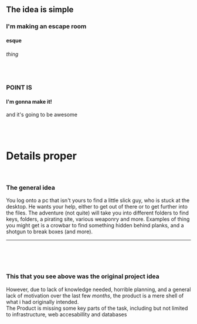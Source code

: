 
## The idea is simple

### I'm making an escape room
#### esque
###### thing

<br>

### POINT IS
#### I'm gonna make it!
and it's going to be awesome

<br>
<br>

# Details proper

<br>

### The general idea

You log onto a pc that isn't yours to find a little slick guy, who is stuck at the desktop. He wants your help, either to get out of there or to get further into the files.
The adventure (not quite) will take you into different folders to find keys, folders, a pirating site, various weaponry and more. Examples of thing you might get is a crowbar to find something hidden behind planks, and a shotgun to break boxes (and more).

---


<br>
<br>
<br>

### This that you see above was the original project idea 
However, due to lack of knowledge needed, horrible planning, and a general lack of motivation over the last few *months*, the product is a mere shell of what  i had originally intended.
<br>
The Product is missing some key parts of the task, including but not limited to infrastructure, web accesabillity and databases